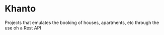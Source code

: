# Khanto
Projects that emulates the booking of houses, apartments, etc through the use oh a Rest API
